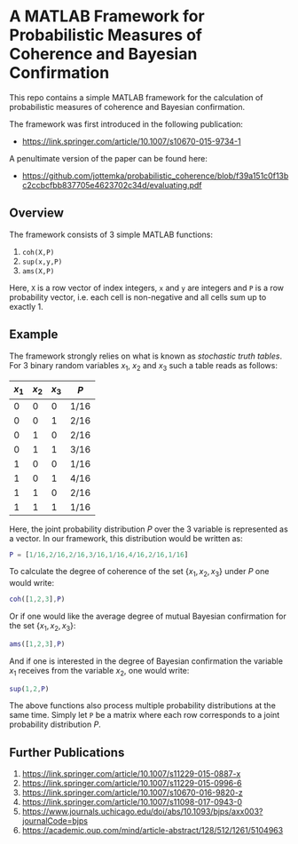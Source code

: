 # A MATLAB Framework for Probabilistic Measures of Coherence and Bayesian Confirmation

This repo contains a simple MATLAB framework for the calculation of probabilistic measures of coherence and Bayesian confirmation. 

The framework was first introduced in the following publication:

- https://link.springer.com/article/10.1007/s10670-015-9734-1

A penultimate version of the paper can be found here:

- https://github.com/jottemka/probabilistic_coherence/blob/f39a151c0f13bc2ccbcfbb837705e4623702c34d/evaluating.pdf

## Overview

The framework consists of 3 simple MATLAB functions:

1. `coh(X,P)`
2. `sup(x,y,P)`
3. `ams(X,P)`

Here, `X` is a row vector of index integers, `x` and `y` are integers and `P` is a row probability vector, i.e. each cell is non-negative and all cells sum up to exactly 1.

## Example

The framework strongly relies on what is known as *stochastic truth tables*. For 3 binary random variables $x_1$, $x_2$ and $x_3$ such a table reads as follows:

<center>

| $x_1$    | $x_2$ | $x_3$    | $P$          |
|----------|-------|----------|--------------|
| 0        | 0     | 0        | $1/16$        |
| 0        | 0     | 1        | $2/16$        |
| 0        | 1     | 0        | $2/16$        |
| 0        | 1     | 1        | $3/16$        |
| 1        | 0     | 0        | $1/16$        |
| 1        | 0     | 1        | $4/16$        |
| 1        | 1     | 0        | $2/16$        |
| 1        | 1     | 1        | $1/16$        |

</center>

Here, the joint probability distribution $P$ over the 3 variable is represented as a vector. In our framework, this distribution would be written as:

```MATLAB
P = [1/16,2/16,2/16,3/16,1/16,4/16,2/16,1/16]
```

To calculate the degree of coherence of the set $\{x_1,x_2,x_3\}$ under $P$ one would write:

```MATLAB
coh([1,2,3],P)
```

Or if one would like the average degree of mutual Bayesian confirmation for the set $\{x_1,x_2,x_3\}$:

```MATLAB
ams([1,2,3],P)
```

And if one is interested in the degree of Bayesian confirmation the variable $x_1$ receives from the variable $x_2$, one would write:

```MATLAB
sup(1,2,P)
```

The above functions also process multiple probability distributions at the same time. Simply let `P` be a matrix where each row corresponds to a joint probability distribution $P$.

## Further Publications

1. https://link.springer.com/article/10.1007/s11229-015-0887-x
1. https://link.springer.com/article/10.1007/s11229-015-0996-6
1. https://link.springer.com/article/10.1007/s10670-016-9820-z
1. https://link.springer.com/article/10.1007/s11098-017-0943-0
1. https://www.journals.uchicago.edu/doi/abs/10.1093/bjps/axx003?journalCode=bjps
1. https://academic.oup.com/mind/article-abstract/128/512/1261/5104963